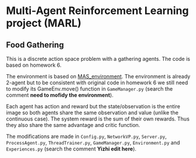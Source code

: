 # Multi-Agent Reinforcement Learning project (MARL)

## Food Gathering

This is a discrete action space problem with a gathering agents. The code is based on homework 6.

The environment is based on [MAS_environment](https://github.com/wwxFromTju/deepmind_MAS_enviroment/blob/master/MAS_enviroment/MAS_Gathering.py). The environment is already 2-agent but to be consistent with original code in homework 6 we still need to modify its GameEnv.move() function in `GameManager.py` (search the comment **need to mofidy the environment**).

Each agent has action and reward but the state/observation is the entire image so both agents share the same observation and value (unlike the continuous case). The system reward is the sum of their own rewards. Thus they also share the same advantage and critic function.

The modifications are made in `Config.py`, `NetworkVP.py`, `Server.py`, `ProcessAgent.py`, `ThreadTrainer.py`, `GameManager.py`, `Environment.py` and `Experiences.py` (search the comment **Yizhi edit here**).